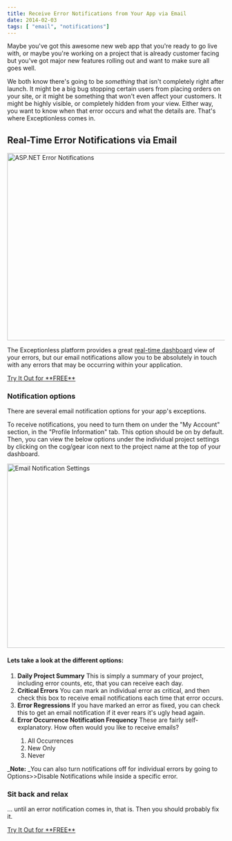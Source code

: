 ```yaml
---
title: Receive Error Notifications from Your App via Email
date: 2014-02-03
tags: [ "email", "notifications"]
---
```

Maybe you've got this awesome new web app that you're ready to go live with, or maybe you're working on a project that is already customer facing but you've got major new features rolling out and want to make sure all goes well.

We both know there's going to be _something_ that isn't completely right after launch. It might be a big bug stopping certain users from placing orders on your site, or it might be something that won't even affect your customers. It might be highly visible, or completely hidden from your view. Either way, you want to know when that error occurs and what the details are. That's where Exceptionless comes in.<!--more-->

## Real-Time Error Notifications via Email

<img loading="lazy" class="aligncenter size-full wp-image-147" alt="ASP.NET Error Notifications" src="/assets/img/news/notification.png" width="665" height="433" data-id="147" srcset="/assets/img/notification.png 665w, /assets/notification-300x195.png 300w" sizes="(max-width: 665px) 100vw, 665px" />

The Exceptionless platform provides a great [real-time dashboard](/project-portal-tour/ "Error Reporting Dashboard") view of your errors, but our email notifications allow you to be absolutely in touch with any errors that may be occurring within your application.

<div class="signup center">
  <a class="btn btn-large btn-primary" href="https://be.exceptionless.io/signup">Try It Out for **FREE**</a>
</div>

### Notification options

There are several email notification options for your app's exceptions.

To receive notifications, you need to turn them on under the "My Account" section, in the "Profile Information" tab. This option should be on by default. Then, you can view the below options under the individual project settings by clicking on the cog/gear icon next to the project name at the top of your dashboard.

<img loading="lazy" class="aligncenter size-full wp-image-2331" alt="Email Notification Settings" src="/assets/img/news/email-notification-settings.png" width="548" height="426" data-id="2331" srcset="/assets/img/email-notification-settings.png 548w, /assets/email-notification-settings-300x233.png 300w" sizes="(max-width: 548px) 100vw, 548px" />

#### Lets take a look at the different options:

  1. **Daily Project Summary**
    This is simply a summary of your project, including error counts, etc, that you can receive each day.
  2. **Critical Errors**
    You can mark an individual error as critical, and then check this box to receive email notifications each time that error occurs.
  3. **Error Regressions**
    If you have marked an error as fixed, you can check this to get an email notification if it ever rears it's ugly head again.
  4. **Error Occurrence Notification Frequency**
    These are fairly self-explanatory. How often would you like to receive emails?</p>
      1. All Occurrences
      2. New Only
      3. Never

_**Note:** _You can also turn notifications off for individual errors by going to Options>>Disable Notifications while inside a specific error.

### Sit back and relax

... until an error notification comes in, that is. Then you should probably fix it.

<div class="signup center">
  <a class="btn btn-large btn-primary" href="https://be.exceptionless.io/signup">Try It Out for **FREE**</a>
</div>


